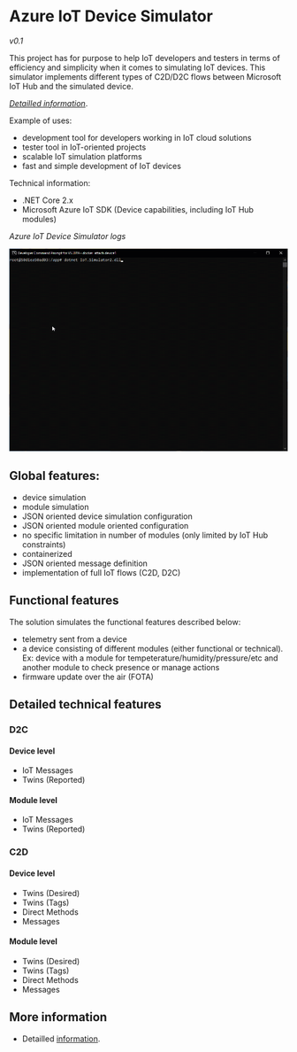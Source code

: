 # Azure IoT Device Simulator
*v0.1*

This project has for purpose to help IoT developers and testers in terms of efficiency and simplicity when it comes to simulating IoT devices. This simulator implements different types of C2D/D2C flows between Microsoft IoT Hub and the simulated device.

[*Detailled information*](./sources/IoT.Simulator2/IoT.Simulator2/docs/Readme.md).

Example of uses:
 - development tool for developers working in IoT cloud solutions
 - tester tool in IoT-oriented projects
 - scalable IoT simulation platforms
 - fast and simple development of IoT devices

Technical information:
 - .NET Core 2.x
 - Microsoft Azure IoT SDK (Device capabilities, including IoT Hub modules)

*Azure IoT Device Simulator logs*

![Azure IoT Device Simulator Logs](sources/IoT.Simulator2/IoT.Simulator2/docs/images/AzureIoTDeviceSimulatorLos.gif)

## Global features:
 - device simulation
 - module simulation
 - JSON oriented device simulation configuration
 - JSON oriented module oriented configuration
 - no specific limitation in number of modules (only limited by IoT Hub constraints)
 - containerized
 - JSON oriented message definition
 - implementation of full IoT flows (C2D, D2C)

## Functional features
The solution simulates the functional features described below:
 - telemetry sent from a device
 - a device consisting of different modules (either functional or technical). Ex: device with a module for tempeterature/humidity/pressure/etc and another module to check presence or manage actions
 - firmware update over the air (FOTA)

## Detailed technical features
### D2C
#### Device level
 - IoT Messages
 - Twins (Reported)

#### Module level
 - IoT Messages
 - Twins (Reported)

### C2D
#### Device level
 - Twins (Desired)
 - Twins (Tags)
 - Direct Methods
 - Messages

#### Module level
 - Twins (Desired)
 - Twins (Tags)
 - Direct Methods
 - Messages

## More information
- Detailled [information](./sources/IoT.Simulator2/IoT.Simulator2/docs/Readme.md).

